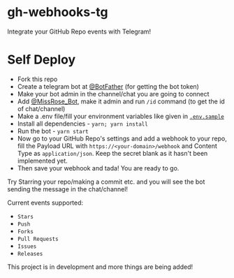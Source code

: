 # gh-webhooks-tg
Integrate your GitHub Repo events with Telegram!

# Self Deploy
- Fork this repo
- Create a telegram bot at [@BotFather](https://t.me/botfather) (for getting the bot token)
- Make your bot admin in the channel/chat you are going to connect
- Add [@MissRose_Bot](https://t.me/MissRose_Bot), make it admin and run `/id` command (to get the id of chat/channel)
- Make a .env file/fill your environment variables like given in [`.env.sample`](./.env.sample)
- Install all dependencies - `yarn; yarn install`
- Run the bot - `yarn start`
- Now go to your GitHub Repo's settings and add a webhook to your repo, fill the Payload URL with `https://<your-domain>/webhook` and Content Type as `application/json`. Keep the secret blank as it hasn't been implemented yet.
- Then save your webhook and tada! You are ready to go.

Try Starring your repo/making a commit etc. and you will see the bot sending the message in the chat/channel!

Current events supported:
- `Stars`
- `Push`
- `Forks`
- `Pull Requests`
- `Issues`
- `Releases`

This project is in development and more things are being added!